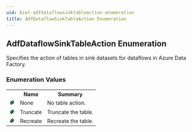 ```yaml
---
uid: biml-adfdataflowsinktableaction-enumeration
title: AdfDataflowSinkTableAction Enumeration
---
```


## AdfDataflowSinkTableAction Enumeration

<div class="LanguageSummary"><div class ="SummaryItem">Specifies the action of tables in sink datasets for dataflows in Azure Data Factory.</div></div>
<div class="EnumValueGroup">

### Enumeration Values

<table id="EnumValue" class="MemberList"><tbody><tr><th class="MemberTypeIconColumnHeader">&nbsp;</th><th class="MemberNameColumnHeader">Name</th><th class="MemberSummaryColumnHeader">Summary</th></tr><tr class="cd0"><td align="center" class="MemberTypeIcon"><img src="enumValue.png"></img></td><td class="MemberName">None</td><td class="MemberSummary"><div class ="SummaryItem">No table action.</div></td></tr><tr class="cd1"><td align="center" class="MemberTypeIcon"><img src="enumValue.png"></img></td><td class="MemberName">Truncate</td><td class="MemberSummary"><div class ="SummaryItem">Truncate the table.</div></td></tr><tr class="cd0"><td align="center" class="MemberTypeIcon"><img src="enumValue.png"></img></td><td class="MemberName">Recreate</td><td class="MemberSummary"><div class ="SummaryItem">Recreate the table.</div></td></tr></tbody></table>
</div>
